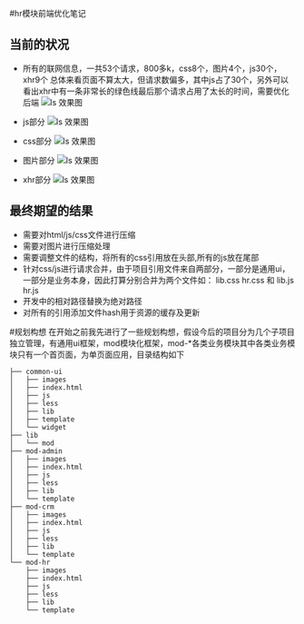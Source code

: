 #hr模块前端优化笔记


## 当前的状况

* 所有的联网信息，一共53个请求，800多k，css8个，图片4个，js30个，xhr9个 总体来看页面不算太大，但请求数偏多，其中js占了30个，另外可以看出xhr中有一条非常长的绿色线最后那个请求占用了太长的时间，需要优化后端
![ls 效果图](https://github.com/lenxeon/notes/blob/master/前端/201510/hr模块前端优化笔记/考勤优化分析.png)

* js部分
![ls 效果图](https://github.com/lenxeon/notes/blob/master/前端/201510/hr模块前端优化笔记/考勤js.png)

* css部分
![ls 效果图](https://github.com/lenxeon/notes/blob/master/前端/201510/hr模块前端优化笔记/考勤css.png)

* 图片部分
![ls 效果图](https://github.com/lenxeon/notes/blob/master/前端/201510/hr模块前端优化笔记/考勤img.png)

* xhr部分
![ls 效果图](https://github.com/lenxeon/notes/blob/master/前端/201510/hr模块前端优化笔记/考勤xhr.png)


## 最终期望的结果
* 需要对html/js/css文件进行压缩
* 需要对图片进行压缩处理
* 需要调整文件的结构，将所有的css引用放在头部,所有的js放在尾部
* 针对css/js进行请求合并，由于项目引用文件来自两部分，一部分是通用ui，一部分是业务本身，因此打算分别合并为两个文件如：
lib.css hr.css 和 lib.js hr.js
* 开发中的相对路径替换为绝对路径
* 对所有的引用添加文件hash用于资源的缓存及更新

#规划构想
在开始之前我先进行了一些规划构想，假设今后的项目分为几个子项目独立管理，有通用ui框架，mod模块化框架，mod-*各类业务模块其中各类业务模块只有一个首页面，为单页面应用，目录结构如下
```shell
├── common-ui
│   ├── images
│   ├── index.html
│   ├── js
│   ├── less
│   ├── lib
│   ├── template
│   └── widget
├── lib
│   └── mod
├── mod-admin
│   ├── images
│   ├── index.html
│   ├── js
│   ├── less
│   ├── lib
│   └── template
├── mod-crm
│   ├── images
│   ├── index.html
│   ├── js
│   ├── less
│   ├── lib
│   └── template
└── mod-hr
    ├── images
    ├── index.html
    ├── js
    ├── less
    ├── lib
    └── template
```
